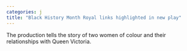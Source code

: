 ```yaml
---
categories: j
title: "Black History Month Royal links highlighted in new play"
---
```

The production tells the story of two women of colour and their relationships with Queen Victoria.